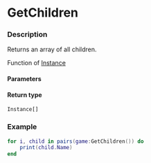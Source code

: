 # GetChildren
### Description
Returns an array of all children.

Function of [Instance](/classes/Instance/)

#### Parameters

#### Return type
`Instance[]`

### Example
```lua
for i, child in pairs(game:GetChildren()) do
    print(child.Name)
end
```